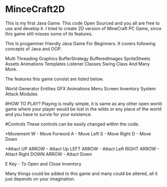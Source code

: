 # MinceCraft2D
This is my first Java Game. This code Open Sourced and you all are free to use and develop it. I tried to create 2D version of MineCraft PC Game, since this game still misses some of its features.

This Is progammer friendly Java Game For Beginners. It covers following concepts of Java and OOP.

Multi Threading
Graphics
BufferStrategy
BufferedImages
SpriteSheets
Assets
Animations
Templates
Listener Classes
Swing Class
And Many More.

The features this game consist are listed below.

World Generator
Entities
GFX
Animations
Menu Screen
Inventory System
Attack Modules

#HOW TO PLAY?
Playing is really simple, it is same as any other open world game where your player would be lost in the wilds or any place of the world and you have to survie for your existence.

#Controls
These controls can be easily changed within the code.

*Movement
  W - Move Forword
  A - Move Left
  S - Move Right
  D - Move Down

*Attact
  UP ARROW - Attact Up
  LEFT ARROW - Attact Left
  RIGHT ARROW - Attact Right
  DOWN ARROW - Attact Down
 
E Key - To Open and Close Inventory

Many things could be added to this game and many could be altered, all it just depends on your imagination.


